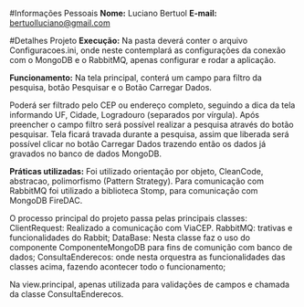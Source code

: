 #Informações Pessoais
**Nome:** Luciano Bertuol
**E-mail:** <bertuolluciano@gmail.com>

#Detalhes Projeto
**Execução:**
Na pasta deverá conter o arquivo Configuracoes.ini, onde neste contemplará as configurações da conexão com o MongoDB e o RabbitMQ, apenas configurar e rodar a aplicação.

**Funcionamento:**
Na tela principal, conterá um campo para filtro da pesquisa, botão Pesquisar e o Botão Carregar Dados.

Poderá ser filtrado pelo CEP ou endereço completo, seguindo a dica da tela informando UF, Cidade, Logradouro (separados por vírgula). Após preencher o campo filtro será possível realizar a pesquisa através do botão pesquisar. Tela ficará travada durante a pesquisa, assim que liberada será possível clicar no botão Carregar Dados trazendo então os dados já gravados no banco de dados MongoDB.

**Práticas utilizadas:**
Foi utilizado orientação por objeto, CleanCode, abstracao, polimorfismo (Pattern Strategy). Para comunicação com RabbitMQ foi utilizado a biblioteca Stomp, para comunicação com MongoDB FireDAC.

O processo principal do projeto passa pelas principais classes:
ClientRequest: Realizado a comunicação com ViaCEP.
RabbitMQ: trativas e funcionalidades do Rabbit;
DataBase: Nesta classe faz o uso do componente ComponenteMongoDB para fins de comunição com banco de dados;
ConsultaEnderecos: onde nesta orquestra as funcionalidades das classes acima, fazendo acontecer todo o funcionamento;

Na view.principal, apenas utilizada para validações de campos e chamada da classe ConsultaEnderecos.

